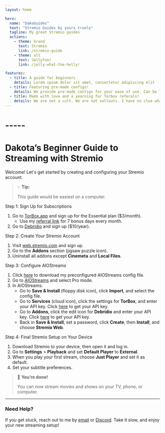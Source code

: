 ```yaml
---
layout: home

hero:
  name: "DakoGuides"
  text: "Stremio Guides by yours truely"
  tagline: My great Stremio guides
  actions:
    - theme: brand
      text: Stremio
      link: /stremio-guide
    - theme: alt
      text: Jellyfun!
      link: /jelly-what-the-helly!

features:
  - title: A guide for beginners
    details: Lorem ipsum dolor sit amet, consectetur adipiscing elit
  - title: Featuring pre-made configs!
    details: We provide pre-made configs for your ease of use. Can be later customised in the AIOStream dashboard.
  - title: Made with love and a yearning for Torbox referals!
    details: We are not a cult. We are not sellouts. I have no clue what you mean. Hey, do you like cats btw?
---
```

# -----

# Dakota’s Beginner Guide to Streaming with Stremio

Welcome! Let's get started by creating and configuring your Stremio account.

> 💡 **Tip:**
>
> This guide would be easiest on a computer.

Step 1: Sign Up for Subscriptions
1. Go to [TorBox.app](https://torbox.app) and sign up for the Essential plan ($3/month).
   - Use my [referral link](https://torbox.app/subscription?referral=7a2aa2e2-337b-4302-ab41-7ecf1caf0cf1) for 7 bonus days every month.
2. Go to [Debridio](https://debridio.com/) and sign up ($10/year).

Step 2: Create Your Stremio Account
1. Visit [web.stremio.com](https://web.stremio.com/) and sign up.
2. Go to the **Addons** section (jigsaw puzzle icon).
3. Uninstall all addons except **Cinemeta** and **Local Files**.

Step 3: Configure AIOStreams
1. Click [here](https://drive.proton.me/urls/VP9JDB688G#rp9S59dNM0bj) to download my preconfigured AIOStreams config file.
2. Go to [AIOStreams](https://aio.atbphosting.com/stremio/configure) and select Pro mode.
3. In AIOStreams:
    - Go to **Save & Install** (floppy disk icon), click **Import**, and select the config file.
    - Go to **Services** (cloud icon), click the settings for **TorBox**, and enter your API key. Click [here](https://torbox.app/settings?section=account) to get your API key.
    - Go to **Addons**, click the edit icon for **Debridio** and enter your API key. Click [here](https://debridio.com/account) to get your API key.
    - Back in **Save & Install**, set a password, click **Create**, then **Install**, and choose **Stremio Web**.

Step 4: Final Stremio Setup on Your Device
1. Download Stremio to your device, then open it and log in.
2. Go to **Settings** > **Playback** and set **Default Player** to **External**.
3. When you play your first stream, choose **Just Player** and set it as default.
4. Set your subtitle preferences.

> 🎉 **You’re done!**
>
> You can now stream movies and shows on your TV, phone, or computer.

---

### Need Help?

If you get stuck, reach out to me by [email](mailto:projectivy@ducky.mozmail.com?subject=Projectivy%20Launcher%20Settings&body=Hello!%20I'd%20like%20your%20Projectivy%20launcher%20settings%20file%20please.) or [Discord](https://discord.com/users/1319866328848400415).
Take it slow, and enjoy your new streaming setup!